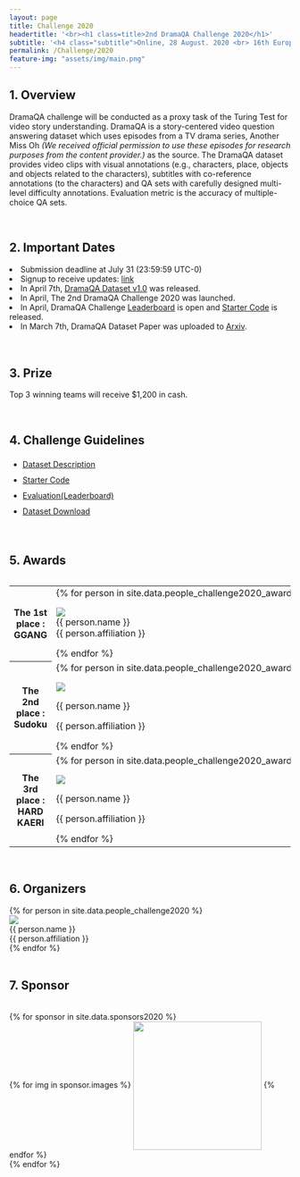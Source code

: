 ```yaml
---
layout: page
title: Challenge 2020
headertitle: '<br><h1 class=title>2nd DramaQA Challenge 2020</h1>'
subtitle: '<h4 class="subtitle">Online, 28 August. 2020 <br> 16th European Conference on Computer Vision (ECCV)</h4><br><a class="btn btn-default" href="https://eccv2020.eu//"><img src="/assets/img/eccvlogo_online.png" style="max-width: 5em; padding: 0.1em 0.1em; background-color:#FFFFFF;"></a><br><br>'
permalink: /Challenge/2020
feature-img: "assets/img/main.png"
---
```


<link rel="stylesheet" href="/assets/css/member.css">

<div class="challenge content-container">
  <div class = "content-subcontainer">
    <h2 class = "content-subtitle">
      1. Overview
    </h2>
    <p class="content-item">
      DramaQA challenge will be conducted as a proxy task of the Turing Test for video story understanding. 
      DramaQA is a story-centered video question answering dataset which uses episodes from a TV drama series, 
      Another Miss Oh <i>(We received official permission to use these episodes for research purposes from the content provider.)</i> as the source. 
      The DramaQA dataset provides video clips with visual annotations (e.g., characters, place, objects and objects related to the characters), 
      subtitles with co-reference annotations (to the characters) and QA sets with carefully designed multi-level difficulty annotations. 
      Evaluation metric is the accuracy of multiple-choice QA sets. 
    </p>
  </div> <br />

  <div class = "content-subcontainer">
    <h2 class = "content-subtitle">
      2. Important Dates
    </h2>
    <div style="overflow-x: auto">
      <li>
        Submission deadline at July 31 (23:59:59 UTC-0)
      </li>
      <li>
        Signup to receive updates: <a href="https://forms.gle/KJ7TT9YQAedsjhBq6">link</a>
      </li>
      <li>
        In April 7th, <a href="https://dramaqa.snu.ac.kr/Dataset">DramaQA Dataset v1.0</a> was released.
      </li>
      <li>
        In April, The 2nd DramaQA Challenge 2020 was launched.
      </li>
      <li>
        In April, DramaQA Challenge <a href="https://evalai.cloudcv.org/web/challenges/challenge-page/610/overview">Leaderboard</a> is open and <a href="https://github.com/liveseongho/DramaQAChallenge2020">Starter Code</a> is released.
      </li>
      <li>
        In March 7th, DramaQA Dataset Paper was uploaded to <a href="https://arxiv.org/abs/2005.03356">Arxiv</a>.
      </li>
    </div>
  </div> <br /> <br />
  
  <div class = "content-subcontainer">
      <h2 class = "content-subtitle">
        3. Prize
      </h2>
      <p class="content-item">
        Top 3 winning teams will receive $1,200 in cash.
      </p>
    </div> <br />
  
  <div class = "content-subcontainer">
    <h2 class = "content-subtitle">
      4. Challenge Guidelines
    </h2>
    <ul class="content-item" style="line-height:2em">
      <li> <a id="link" href="/Dataset">Dataset Description</a> </li>
      <li> <a id="link" href="https://github.com/liveseongho/DramaQAChallenge2020">Starter Code</a> </li>
      <li> <a id="link" href="https://evalai.cloudcv.org/web/challenges/challenge-page/610/overview">Evaluation(Leaderboard)</a> </li>
      <li> <a id="link" href="https://dramaqa.snu.ac.kr/Download">Dataset Download</a> </li>
     </ul>
  </div> <br />
  
  <div class="content-subcontainer">
      <h2 class = "content-subtitle">
        5. Awards
      </h2>
      <div style="overflow-x: auto">
          <table style="border-collapse: collapse; border-spacing: 0; width: 1000px;">
              <tr>
                <th style="width: 20em; TEXT-ALIGN: center;">The 1st place : <b>GGANG</b></th>
                <td style="width: 100%;">
                    {% for person in site.data.people_challenge2020_award_1 %}
                        <div class="member">
                          <p class="member-profile">
                            <img class="member-profile" src="{{person.src}}"> <br>
                            {{ person.name }} <br>
                            {{ person.affiliation }} <br>
                        </div>
                    {% endfor %}
                </td>
              </tr>
              <tr>
                <th style="width: 8em; TEXT-ALIGN: center;">The 2nd place : <b>Sudoku</b></th>
                <td>
                    {% for person in site.data.people_challenge2020_award_2 %}
                        <div class="member">
                          <p class="member-profile">
                            <img class="member-profile" src="{{person.src}}">
                          </p>
                          <p class="member-name member-name">
                            {{ person.name }}
                          </p>
                          <p class="member-info member-position">
                            {{ person.affiliation }}
                          </p>
                        </div>
                    {% endfor %}
                </td>
              </tr>
              <tr>
                <th style="width: 8em; TEXT-ALIGN: center;">The 3rd place : <b>HARD KAERI</b></th>
                <td>
                    {% for person in site.data.people_challenge2020_award_3 %}
                        <div class="member">
                          <p class="member-profile">
                            <img class="member-profile" src="{{person.src}}">
                          </p>
                          <p class="member-name member-name">
                            {{ person.name }}
                          </p>
                          <p class="member-info member-position">
                            {{ person.affiliation }}
                          </p>
                        </div>
                    {% endfor %}                
                </td>
              </tr>        
          </table>
      </div>
    </div> <br />

  <div class = "content-subcontainer">
    <h2 class = "content-subtitle">
      6. Organizers
    </h2>
    <div class="content-item">
      {% for person in site.data.people_challenge2020 %}
        <div class="member">
          <div class="member-profile">
            <img class="member-profile" src="{{person.src}}">
          </div>
          <div class="member-name member-name">
            {{ person.name }}
          </div>
          <div class="member-info member-position">
            {{ person.affiliation }}
          </div>
        </div>
      {% endfor %}
    </div>
  </div> <br />

  <div class="content-subcontainer">
    <h2 class = "content-title">
      7. Sponsor
    </h2> <br />
    {% for sponsor in site.data.sponsors2020 %}
    <div class="content-item" style="TEXT-ALIGN: left">
      {% for img in sponsor.images %}
        <img src="{{ img.src }}" style="width:230px; height:auto; padding:0 0; vertical-align: middle;">
      {% endfor %}
    </div>
    {% endfor %}
  </div>
  
</div>
